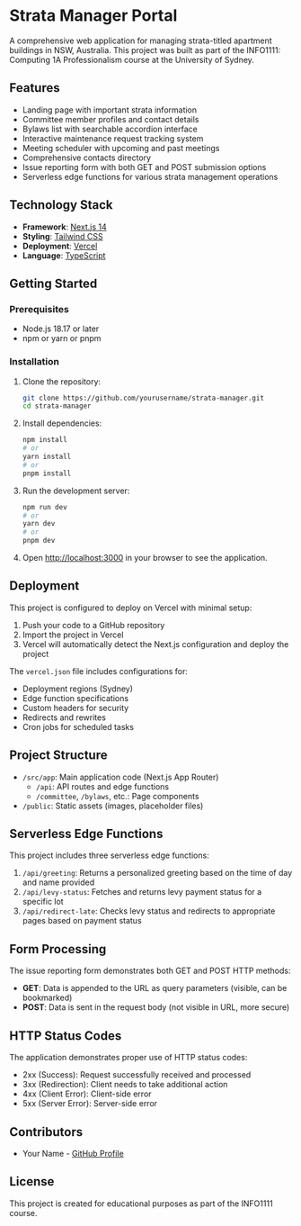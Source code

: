 # Strata Manager Portal

A comprehensive web application for managing strata-titled apartment buildings in NSW, Australia. This project was built as part of the INFO1111: Computing 1A Professionalism course at the University of Sydney.

## Features

- Landing page with important strata information
- Committee member profiles and contact details
- Bylaws list with searchable accordion interface
- Interactive maintenance request tracking system
- Meeting scheduler with upcoming and past meetings
- Comprehensive contacts directory
- Issue reporting form with both GET and POST submission options
- Serverless edge functions for various strata management operations

## Technology Stack

- **Framework**: [Next.js 14](https://nextjs.org/)
- **Styling**: [Tailwind CSS](https://tailwindcss.com/)
- **Deployment**: [Vercel](https://vercel.com/)
- **Language**: [TypeScript](https://www.typescriptlang.org/)

## Getting Started

### Prerequisites

- Node.js 18.17 or later
- npm or yarn or pnpm

### Installation

1. Clone the repository:
   ```bash
   git clone https://github.com/yourusername/strata-manager.git
   cd strata-manager
   ```

2. Install dependencies:
   ```bash
   npm install
   # or
   yarn install
   # or
   pnpm install
   ```

3. Run the development server:
   ```bash
   npm run dev
   # or
   yarn dev
   # or
   pnpm dev
   ```

4. Open [http://localhost:3000](http://localhost:3000) in your browser to see the application.

## Deployment

This project is configured to deploy on Vercel with minimal setup:

1. Push your code to a GitHub repository
2. Import the project in Vercel
3. Vercel will automatically detect the Next.js configuration and deploy the project

The `vercel.json` file includes configurations for:
- Deployment regions (Sydney)
- Edge function specifications
- Custom headers for security
- Redirects and rewrites
- Cron jobs for scheduled tasks

## Project Structure

- `/src/app`: Main application code (Next.js App Router)
  - `/api`: API routes and edge functions
  - `/committee`, `/bylaws`, etc.: Page components
- `/public`: Static assets (images, placeholder files)

## Serverless Edge Functions

This project includes three serverless edge functions:

1. `/api/greeting`: Returns a personalized greeting based on the time of day and name provided
2. `/api/levy-status`: Fetches and returns levy payment status for a specific lot
3. `/api/redirect-late`: Checks levy status and redirects to appropriate pages based on payment status

## Form Processing

The issue reporting form demonstrates both GET and POST HTTP methods:

- **GET**: Data is appended to the URL as query parameters (visible, can be bookmarked)
- **POST**: Data is sent in the request body (not visible in URL, more secure)

## HTTP Status Codes

The application demonstrates proper use of HTTP status codes:
- 2xx (Success): Request successfully received and processed
- 3xx (Redirection): Client needs to take additional action
- 4xx (Client Error): Client-side error
- 5xx (Server Error): Server-side error

## Contributors

- Your Name - [GitHub Profile](https://github.com/yourusername)

## License

This project is created for educational purposes as part of the INFO1111 course.
